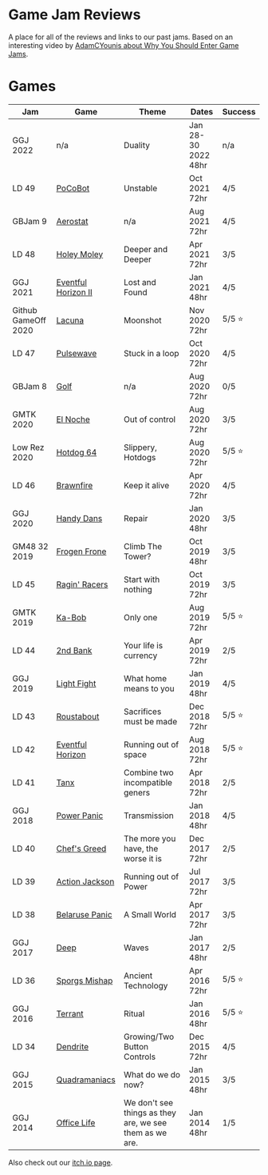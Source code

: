# Game Jam Reviews

A place for all of the reviews and links to our past jams.  Based on an interesting video by [AdamCYounis about Why You Should Enter Game Jams](https://youtu.be/Jmr05WqYoZk?t=999).

# Games

| Jam | Game | Theme | Dates | Success |
| --- | --- | --- | --- | --- |
| GGJ 2022            | n/a | Duality | Jan 28-30 2022 48hr | n/a |
| LD 49               | [PoCoBot](PoCoBot/README.md)                       | Unstable | Oct 2021 72hr | 4/5 |
| GBJam 9             | [Aerostat](Aerostat/README.md)                     | n/a | Aug 2021 72hr | 4/5 |
| LD 48               | [Holey Moley](HoleyMoley/README.md)                | Deeper and Deeper | Apr 2021 72hr | 3/5 |
| GGJ 2021            | [Eventful Horizon II](EventfulHorizonII/README.md) | Lost and Found | Jan 2021 48hr | 4/5 |
| Github GameOff 2020 | [Lacuna](Lacuna/README.md)                         | Moonshot | Nov 2020 72hr | 5/5 :star: |
| LD 47               | [Pulsewave](Pulsewave/README.md)                   | Stuck in a loop | Oct 2020 72hr | 4/5 |
| GBJam 8             | [Golf](Golf/README.md)                             | n/a | Aug 2020 72hr | 0/5 |
| GMTK 2020           | [El Noche](ElNoche/README.md)                      | Out of control | Aug 2020 72hr | 3/5 |
| Low Rez 2020        | [Hotdog 64](Hotdog64/README.md)                    | Slippery, Hotdogs | Aug 2020 72hr | 5/5 :star: |
| LD 46               | [Brawnfire](Brawnfire/README.md)                   | Keep it alive | Apr 2020 72hr | 4/5 |
| GGJ 2020            | [Handy Dans](HandyDans/README.md)                  | Repair | Jan 2020 48hr | 3/5 |
| GM48 32 2019        | [Frogen Frone](FrogenFrone/README.md)              | Climb The Tower? | Oct 2019 48hr | 3/5 |
| LD 45               | [Ragin' Racers](RaginRacers/README.md)             | Start with nothing | Oct 2019 72hr | 3/5 |
| GMTK 2019           | [Ka-Bob](KaBob/README.md)                          | Only one | Aug 2019 72hr | 5/5 :star: |
| LD 44               | [2nd Bank](2ndBank/README.md)                      | Your life is currency | Apr 2019 72hr | 2/5 |
| GGJ 2019            | [Light Fight](LightFight/README.md)                | What home means to you | Jan 2019 48hr | 4/5 |
| LD 43               | [Roustabout](Roustabout/README.md)                 | Sacrifices must be made | Dec 2018 72hr | 5/5 :star: |
| LD 42               | [Eventful Horizon](EventfulHorizon/README.md)      | Running out of space | Aug 2018 72hr | 5/5 :star: |
| LD 41               | [Tanx](Tanx/README.md)                             | Combine two incompatible geners | Apr 2018 72hr | 2/5 |
| GGJ 2018            | [Power Panic](PowerPanic/README.md)                | Transmission | Jan 2018 48hr | 4/5 |
| LD 40               | [Chef's Greed](ChefsGreed/README.md)               | The more you have, the worse it is | Dec 2017 72hr | 2/5 |
| LD 39               | [Action Jackson](ActionJackson/README.md)          | Running out of Power | Jul 2017 72hr | 3/5 |
| LD 38               | [Belaruse Panic](BelarusePanic/README.md)          | A Small World | Apr 2017 72hr | 3/5 |
| GGJ 2017            | [Deep](Deep/README.md)                             | Waves | Jan 2017 48hr | 2/5 |
| LD 36               | [Sporgs Mishap](SporgsMishap/README.md)            | Ancient Technology | Apr 2016 72hr | 5/5 :star: |
| GGJ 2016            | [Terrant](Terrant/README.md)                       | Ritual | Jan 2016 48hr | 5/5 :star: |
| LD 34               | [Dendrite](Dendrite/README.md)                     | Growing/Two Button Controls | Dec 2015 72hr | 4/5 |
| GGJ 2015            | [Quadramaniacs](Quadramaniacs/README.md)           | What do we do now? | Jan 2015 48hr | 3/5 |
| GGJ 2014            | [Office Life](OfficeLife/README.md)                | We don't see things as they are, we see them as we are. | Jan 2014 48hr | 1/5 |


Also check out our [itch.io page](https://bitdecaygames.itch.io/).
